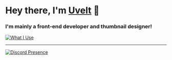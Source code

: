 # Hey there, I'm [Uvelt](https://uvelt.xyz) 👋

### I'm mainly a front-end developer and thumbnail designer!
[![What I Use](https://skillicons.dev/icons?i=js,html,css,vscode,visualstudio,ps,pr,tailwind,react,nextjs,mongodb,figma,lua,blender)]()

<hr>

[![Discord Presence](https://lanyard.cnrad.dev/api/854034205020782603)](https://discord.dog/854034205020782603)
